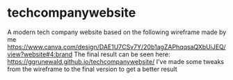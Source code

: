 # techcompanywebsite
A modern tech company website based on the following wireframe made by me
https://www.canva.com/design/DAE1U7CSv7Y/20b1agZAPhqqsaQXbUiJEQ/view?website#4:brand
The final result can be seen here:
https://ggrunewald.github.io/techcompanywebsite/
I've made some tweaks from the wireframe to the final version to get a better result

